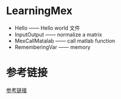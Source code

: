 # LearningMex
* Hello —— Hello world 文件  
* InputOutput —— normalize a matrix  
* MexCallMatalab —— call matlab function  
* RememberingVar —— memory  

# 参考链接  
<a href = "https://ww2.mathworks.cn/matlabcentral/fileexchange/27151-writing-matlab-c-mex-code?s_tid=prof_contriblnk"> 参考链接 </a>